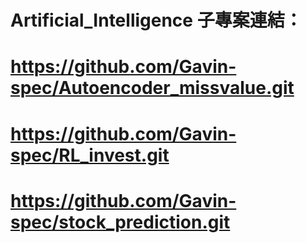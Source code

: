 # Artificial_Intelligence 子專案連結：
# https://github.com/Gavin-spec/Autoencoder_missvalue.git

# https://github.com/Gavin-spec/RL_invest.git

# https://github.com/Gavin-spec/stock_prediction.git
